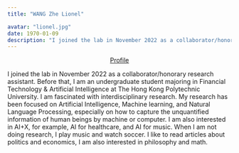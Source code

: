 ```yaml
---
title: "WANG Zhe Lionel"

avatar: "lionel.jpg"
date: 1970-01-09
description: "I joined the lab in November 2022 as a collaborator/honorary research assistant. Before that, ..."
---
```


<p align="center">
    <a href="https://zhe-wang0018.github.io/">Profile</a>
</p>

I joined the lab in November 2022 as a collaborator/honorary research assistant. Before that, I am an undergraduate student majoring in Financial Technology & Artificial Intelligence at The Hong Kong Polytechnic University. I am fascinated with interdisciplinary research. My research has been focused on Artificial Intelligence, Machine learning, and Natural Language Processing, especially on how to capture the unquantified information of human beings by machine or computer. I am also interested in AI+X, for example, AI for healthcare, and AI for music. When I am not doing research, I play music and watch soccer. I like to read articles about politics and economics, I am also interested in philosophy and math.
